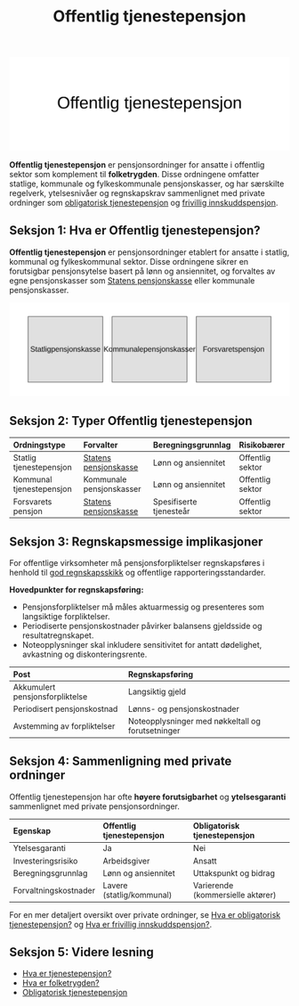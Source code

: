 ﻿---
title: "Offentlig tjenestepensjon"
meta_title: "Offentlig tjenestepensjon"
meta_description: '![Offentlig tjenestepensjon](offentlig-tjenestepensjon-image.svg)'
slug: offentlig-tjenestepensjon
type: blog
layout: pages/single
---

![Offentlig tjenestepensjon](offentlig-tjenestepensjon-image.svg)

**Offentlig tjenestepensjon** er pensjonsordninger for ansatte i offentlig sektor som komplement til **folketrygden**. Disse ordningene omfatter statlige, kommunale og fylkeskommunale pensjonskasser, og har særskilte regelverk, ytelsesnivåer og regnskapskrav sammenlignet med private ordninger som [obligatorisk tjenestepensjon](/blogs/regnskap/obligatorisk-tjenestepensjon "Obligatorisk tjenestepensjon Guide") og [frivillig innskuddspensjon](/blogs/regnskap/frivillig-innskuddspensjon "Frivillig Innskuddspensjon: Guide til Frivillig Pensjonsordning for Bedrifter og Ansatte").

## Seksjon 1: Hva er Offentlig tjenestepensjon?

**Offentlig tjenestepensjon** er pensjonsordninger etablert for ansatte i statlig, kommunal og fylkeskommunal sektor. Disse ordningene sikrer en forutsigbar pensjonsytelse basert på lønn og ansiennitet, og forvaltes av egne pensjonskasser som [Statens pensjonskasse](/blogs/regnskap/statens-pensjonskasse "Statens pensjonskasse") eller kommunale pensjonskasser.

![Oversikt over offentlig tjenestepensjon](offentlig-tjenestepensjon-oversikt.svg)

## Seksjon 2: Typer Offentlig tjenestepensjon

| Ordningstype              | Forvalter                  | Beregningsgrunnlag             | Risikobærer       |
|:--------------------------|:---------------------------|:-------------------------------|:------------------|
| Statlig tjenestepensjon   | [Statens pensjonskasse](/blogs/regnskap/statens-pensjonskasse "Statens pensjonskasse") | Lønn og ansiennitet            | Offentlig sektor  |
| Kommunal tjenestepensjon  | Kommunale pensjonskasser   | Lønn og ansiennitet            | Offentlig sektor  |
| Forsvarets pensjon        | [Statens pensjonskasse](/blogs/regnskap/statens-pensjonskasse "Statens pensjonskasse") | Spesifiserte tjenesteår        | Offentlig sektor  |

## Seksjon 3: Regnskapsmessige implikasjoner

For offentlige virksomheter må pensjonsforpliktelser regnskapsføres i henhold til [god regnskapsskikk](/blogs/regnskap/god-regnskapsskikk "God regnskapsskikk: Prinsipper og Retningslinjer") og offentlige rapporteringsstandarder.

**Hovedpunkter for regnskapsføring:**

* Pensjonsforpliktelser må måles aktuarmessig og presenteres som langsiktige forpliktelser.
* Periodiserte pensjonskostnader påvirker balansens gjeldsside og resultatregnskapet.
* Noteopplysninger skal inkludere sensitivitet for antatt dødelighet, avkastning og diskonteringsrente.

| Post                             | Regnskapsføring                          |
|:---------------------------------|:-----------------------------------------|
| Akkumulert pensjonsforpliktelse  | Langsiktig gjeld                         |
| Periodisert pensjonskostnad      | Lønns- og pensjonskostnader              |
| Avstemming av forpliktelser      | Noteopplysninger med nøkkeltall og forutsetninger |

## Seksjon 4: Sammenligning med private ordninger

Offentlig tjenestepensjon har ofte **høyere forutsigbarhet** og **ytelsesgaranti** sammenlignet med private pensjonsordninger.

| Egenskap                  | Offentlig tjenestepensjon     | Obligatorisk tjenestepensjon   |
|:--------------------------|:------------------------------|:------------------------------|
| Ytelsesgaranti            | Ja                             | Nei                            |
| Investeringsrisiko        | Arbeidsgiver                   | Ansatt                         |
| Beregningsgrunnlag        | Lønn og ansiennitet            | Uttakspunkt og bidrag          |
| Forvaltningskostnader     | Lavere (statlig/kommunal)      | Varierende (kommersielle aktører) |

For en mer detaljert oversikt over private ordninger, se [Hva er obligatorisk tjenestepensjon?](/blogs/regnskap/obligatorisk-tjenestepensjon "Obligatorisk tjenestepensjon Guide") og [Hva er frivillig innskuddspensjon?](/blogs/regnskap/frivillig-innskuddspensjon "Frivillig Innskuddspensjon: Guide til Frivillig Pensjonsordning for Bedrifter og Ansatte").

## Seksjon 5: Videre lesning

* [Hva er tjenestepensjon?](/blogs/regnskap/hva-er-tjenestepensjon "Hva er Tjenestepensjon? Komplett Guide til Bedriftspensjon og Regnskapsføring")
* [Hva er folketrygden?](/blogs/regnskap/hva-er-folketrygden "Hva er Folketrygden? Komplett Guide til Norges Offentlige Pensjonssystem")
* [Obligatorisk tjenestepensjon](/blogs/regnskap/obligatorisk-tjenestepensjon "Hva er Obligatorisk tjenestepensjon")










